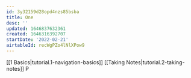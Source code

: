 ```yaml
---
id: 3y32159d28opd4nzs85bsba
title: One
desc: ''
updated: 1646837632361
created: 1646316392707
startDate: '2022-02-21'
airtableId: recWgPZo4lNlXPow9
---
```


[[1 Basics|tutorial.1-navigation-basics]]
[[Taking Notes|tutorial.2-taking-notes]]
P